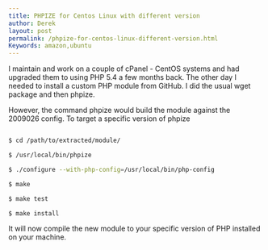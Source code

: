 ```yaml
---
title: PHPIZE for Centos Linux with different version
author: Derek
layout: post
permalink: /phpize-for-centos-linux-different-version.html
Keywords: amazon,ubuntu
---
```


I maintain and work on a couple of cPanel - CentOS systems and had upgraded them to using PHP 5.4 a few months back. The other day I needed to install a custom PHP module from GitHub. I did the usual wget package and then phpize. 

However, the command phpize would build the module against the 2009026 config. To target a specific version of phpize

~~~ bash

$ cd /path/to/extracted/module/

$ /usr/local/bin/phpize

$ ./configure --with-php-config=/usr/local/bin/php-config

$ make

$ make test

$ make install

~~~

It will now compile the new module to your specific version of PHP installed on your machine.